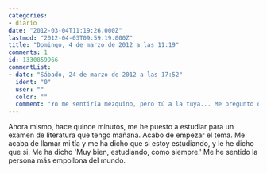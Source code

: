 ```yaml
---
categories:
- diario
date: "2012-03-04T11:19:26.000Z"
lastmod: "2012-04-03T09:59:19.000Z"
title: "Domingo, 4 de marzo de 2012 a las 11:19"
comments: 1
id: 1330859966
commentList:
- date: "Sábado, 24 de marzo de 2012 a las 17:52"
  ident: "0"
  user: ""
  color: ""
  comment: "Yo me sentiría mezquino, pero tú a la tuya... Me pregunto qien ha escrito esto xD"
---
```


Ahora mismo, hace quince minutos, me he puesto a estudiar para un examen de literatura que tengo mañana. Acabo de empezar el tema. Me acaba de llamar mi tía y me ha dicho que si estoy estudiando, y le he dicho que si. Me ha dicho \'Muy bien, estudiando, como siempre.\' Me he sentido la persona más empollona del mundo.